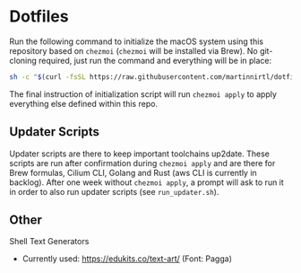 # Dotfiles

Run the following command to initialize the macOS system using this repository based on `chezmoi` (`chezmoi` will be installed via Brew). No git-cloning required, just run the command and everything will be in place:

```sh
sh -c "$(curl -fsSL https://raw.githubusercontent.com/martinnirtl/dotfiles/main/setup.sh)"
```

The final instruction of initialization script will run `chezmoi apply` to apply everything else defined within this repo.

## Updater Scripts

Updater scripts are there to keep important toolchains up2date. These scripts are run after confirmation during `chezmoi apply` and are there for Brew formulas, Cilium CLI, Golang and Rust (aws CLI is currently in backlog).
After one week without `chezmoi apply`, a prompt will ask to run it in order to also run updater scripts (see `run_updater.sh`).

## Other

Shell Text Generators
- Currently used: https://edukits.co/text-art/ (Font: Pagga)